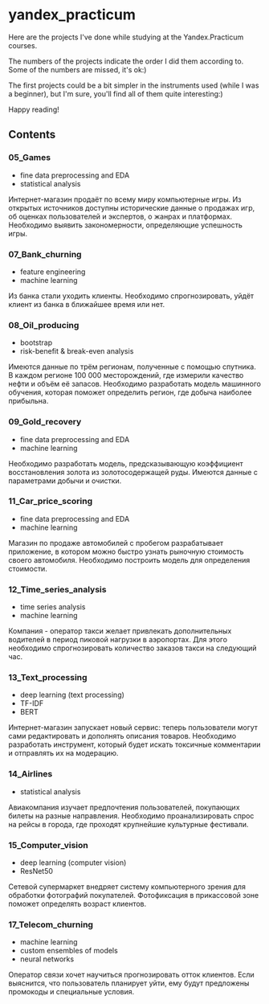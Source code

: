 # yandex_practicum

Here are the projects I've done while studying at the Yandex.Practicum courses.

The numbers of the projects indicate the order I did them according to. Some of the numbers are missed, it's ok:)

The first projects could be a bit simpler in the instruments used (while I was a beginner), but I'm sure, you'll find all of them quite interesting:)

Happy reading!

## Contents

### 05_Games
* fine data preprocessing and EDA
* statistical analysis

Интернет-магазин продаёт по всему миру компьютерные игры. Из открытых источников доступны исторические данные о продажах игр, об оценках пользователей и экспертов, о жанрах и платформах. Необходимо выявить закономерности, определяющие успешность игры.

### 07_Bank_churning
* feature engineering
* machine learning

Из банка стали уходить клиенты. Необходимо спрогнозировать, уйдёт клиент из банка в ближайшее время или нет.

### 08_Oil_producing
* bootstrap
* risk-benefit & break-even analysis

Имеются данные по трём регионам, полученные с помощью спутника. В каждом регионе 100 000 месторождений, где измерили качество нефти и объём её запасов. Необходимо разработать модель машинного обучения, которая поможет определить регион, где добыча наиболее прибыльна.

### 09_Gold_recovery
* fine data preprocessing and EDA
* machine learning

Необходимо разработать модель, предсказывающую коэффициент восстановления золота из золотосодержащей руды. Имеются данные с параметрами добычи и очистки.

### 11_Car_price_scoring
* fine data preprocessing and EDA
* machine learning

Магазин по продаже автомобилей с пробегом разрабатывает приложение, в котором можно быстро узнать рыночную стоимость своего автомобиля. Необходимо построить модель для определения стоимости.

### 12_Time_series_analysis
* time series analysis
* machine learning

Компания - оператор такси желает привлекать дополнительных водителей в период пиковой нагрузки в аэропортах. Для этого необходимо спрогнозировать количество заказов такси на следующий час.

### 13_Text_processing
* deep learning (text processing)
* TF-IDF
* BERT

Интернет-магазин запускает новый сервис: теперь пользователи могут сами редактировать и дополнять описания товаров. Необходимо разработать инструмент, который будет искать токсичные комментарии и отправлять их на модерацию. 

### 14_Airlines
* statistical analysis

Авиакомпания изучает предпочтения пользователей, покупающих билеты на разные направления. Необходимо проанализировать спрос на рейсы в города, где проходят крупнейшие культурные фестивали.

### 15_Computer_vision
* deep learning (computer vision)
* ResNet50

Сетевой супермаркет внедряет систему компьютерного зрения для обработки фотографий покупателей. Фотофиксация в прикассовой зоне поможет определять возраст клиентов.

### 17_Telecom_churning
* machine learning
* custom ensembles of models
* neural networks

Оператор связи хочет научиться прогнозировать отток клиентов. Если выяснится, что пользователь планирует уйти, ему будут предложены промокоды и специальные условия.
